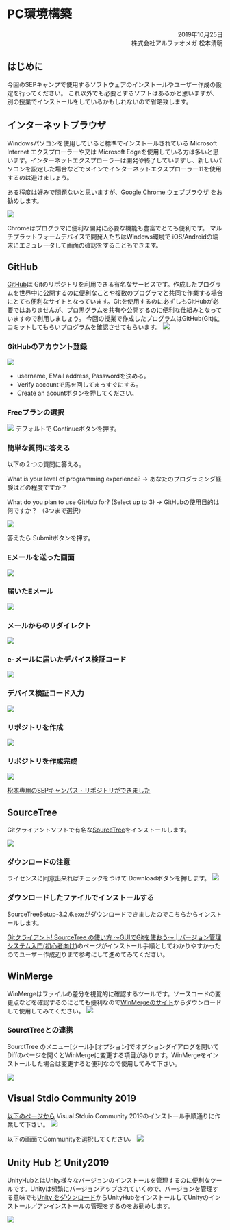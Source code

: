 # PC環境構築

<div style="text-align: right;">
2019年10月25日<br>
株式会社アルファオメガ  松本清明
</div>

## はじめに
今回のSEPキャンプで使用するソフトウェアのインストールやユーザー作成の設定を行ってください。
これ以外でも必要とするソフトはあるかと思いますが、別の授業でインストールをしているかもしれないので省略致します。


## インターネットブラウザ
Windowsパソコンを使用していると標準でインストールされている Microsoft Internet エクスプローラーや又は Microsoft Edgeを使用している方は多いと思います。インターネットエクスプローラーは開発や終了していますし、新しいパソコンを設定した場合などでメインでインターネットエクスプローラー11を使用するのは避けましょう。

ある程度は好みで問題ないと思いますが、[Google Chrome ウェブブラウザ](https://www.google.com/intl/ja_jp/chrome/) をお勧めします。

<img src="./img/Chrome01.png">

Chromeはプログラマに便利な開発に必要な機能も豊富でとても便利です。
マルチプラットフォームデバイスで開発人たちはWindows環境で iOS/Androidの端末にエミュレータして画面の確認をすることもできます。

## GitHub
[GitHub](https://github.co.jp/)は Gitのリポジトリを利用できる有名なサービスです。作成したプログラムを世界中に公開するのに便利なことや複数のプログラマと共同で作業する場合にとても便利なサイトとなっています。Gitを使用するのに必ずしもGitHubが必要ではありませんが、プロ黒グラムを共有や公開するのに便利な仕組みとなっていますので利用しましょう。
今回の授業で作成したプログラムはGitHub(Git)にコミットしてもらいプログラムを確認させてもらいます。
<img src="./img/GitHub01.png">

### GitHubのアカウント登録
<img src="./img/GitHub02.png">

* username, EMail address, Passwordを決める。
* Verify accountで馬を回してまっすぐにする。
* Create an acountボタンを押してください。

### Freeプランの選択
<img src="./img/GitHub03.png">
デフォルトで Continueボタンを押す。


### 簡単な質問に答える

以下の２つの質問に答える。

What is your level of programming experience? ->
あなたのプログラミング経験はどの程度ですか？

What do you plan to use GitHub for? (Select up to 3) ->
GitHubの使用目的は何ですか？ （3つまで選択）

<img src="./img/GitHub04.png">

答えたら Submitボタンを押す。

### Eメールを送った画面

<img src="./img/GitHub05.png">

### 届いたEメール
<img src="./img/GitHub06.png">

### メールからのリダイレクト
<img src="./img/GitHub07.png">

### e-メールに届いたデバイス検証コード
<img src="./img/GitHub09.png">

### デバイス検証コード入力
<img src="./img/GitHub08.png">

### リポジトリを作成
<img src="./img/GitHub10.png">

### リポジトリを作成完成
<img src="./img/GitHub11.png">

[松本専用のSEPキャンパス・リポジトリができました](https://github.com/matsuo-chan/sep_campus)

## SourceTree

Gitクライアントソフトで有名な[SourceTree](https://www.sourcetreeapp.com/)をインストールします。

<img src="./img/SourceTree01.png">

### ダウンロードの注意
ライセンスに同意出来ればチェックをつけて Downloadボタンを押します。
<img src="./img/SourceTree02.png">

### ダウンロードしたファイルでインストールする
SourceTreeSetup-3.2.6.exeがダウンロードできましたのでこちらからインストールします。

[Gitクライアント! SourceTree の使い方 ～GUIでGitを使おう～ | バージョン管理システム入門(初心者向け)](https://tracpath.com/bootcamp/learning_git_sourcetree.html)のページがインストール手順としてわかりやすかったのでユーザー作成辺りまで参考にして進めてみてください。

## WinMerge
WinMergeはファイルの差分を視覚的に確認するツールです。ソースコードの変更点などを確認するのにとても便利なので[WinMergeのサイト](https://winmerge.org/)からダウンロードして使用してみてください。
<img src="./img/WinMerge01.png">

### SourctTreeとの連携
SourctTree のメニュー[ツール]-[オプション]でオプションダイアログを開いてDiffのページを開くとWinMergeに変更する項目があります。WinMergeをインストールした場合は変更すると便利なので使用してみて下さい。

<img src="./img/WinMerge02_ex.png">


## Visual Stdio Community 2019

[以下のページから](https://docs.microsoft.com/ja-jp/visualstudio/install/install-visual-studio?view=vs-2019) Visual Stduio Community 2019のインストール手順通りに作業して下さい。
<img src="./img/VS2019Install01.png">

以下の画面でCommunityを選択してください。
<img src="./img/VS2019Install02.png">


## Unity Hub と Unity2019

UnityHubとはUnity様々なバージョンのインストールを管理するのに便利なツールです。Unityは頻繁にバージョンアップされていくので、バージョンを管理する意味でも[Unity をダウンロード](https://unity3d.com/jp/get-unity/download)からUnityHubをインストールしてUnityのインストール／アンインストールの管理をするのをお勧めします。

<img src="./img/Unity2019_01.png">
